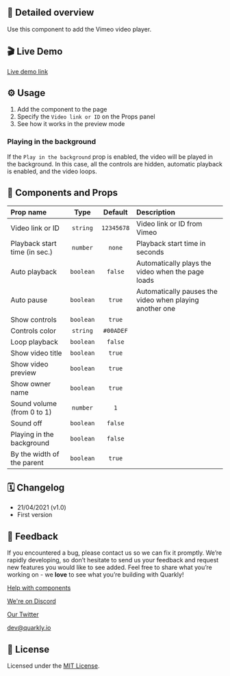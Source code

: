 ## 📖 Detailed overview

Use this component to add the Vimeo video player.

## 🎬 Live Demo

[Live demo link](https://quarkly-catalog.netlify.app/vimeo/)

## ⚙️ Usage

1.  Add the component to the page
2.  Specify the `Video link or ID` on the Props panel
3.  See how it works in the preview mode

### Playing in the background

If the `Play in the background` prop is enabled, the video will be played in the background. In this case, all the controls are hidden, automatic playback is enabled, and the video loops.

## 🧩 Components and Props

| Prop name                     |   Type    |  Default   | Description                                             |
| :---------------------------- | :-------: | :--------: | :------------------------------------------------------ |
| Video link or ID              | `string`  | `12345678` | Video link or ID from Vimeo                             |
| Playback start time (in sec.) | `number`  |   `none`   | Playback start time in seconds                          |
| Auto playback                 | `boolean` |  `false`   | Automatically plays the video when the page loads       |
| Auto pause                    | `boolean` |   `true`   | Automatically pauses the video when playing another one |
| Show controls                 | `boolean` |   `true`   |                                                         |
| Controls color                | `string`  | `#00ADEF`  |                                                         |
| Loop playback                 | `boolean` |  `false`   |                                                         |
| Show video title              | `boolean` |   `true`   |                                                         |
| Show video preview            | `boolean` |   `true`   |                                                         |
| Show owner name               | `boolean` |   `true`   |                                                         |
| Sound volume (from 0 to 1)    | `number`  |    `1`     |                                                         |
| Sound off                     | `boolean` |  `false`   |                                                         |
| Playing in the background     | `boolean` |  `false`   |                                                         |
| By the width of the parent    | `boolean` |   `true`   |                                                         |

## 🗓 Changelog

-   21/04/2021 (v1.0)
-   First version

## 📮 Feedback

If you encountered a bug, please contact us so we can fix it promptly. We’re rapidly developing, so don’t hesitate to send us your feedback and request new features you would like to see added. Feel free to share what you’re working on - we **love** to see what you’re building with Quarkly!

[Help with components](https://community.quarkly.io/c/requests/11)

[We're on Discord](https://discord.gg/f9KhSMGX)

[Our Twitter](https://twitter.com/quarklyapp)

[dev@quarkly.io](mailto:dev@quarkly.io)

## 📝 License

Licensed under the [MIT License](./LICENSE).
